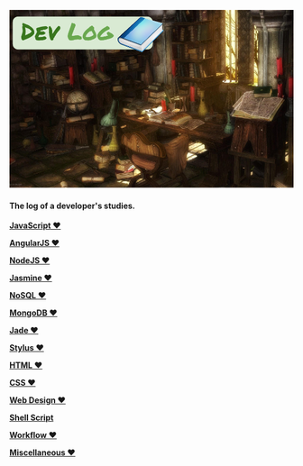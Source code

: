 ![dev log](resources/img/dev-log.png)

#### The log of a developer's studies.

**[JavaScript ❤](https://github.com/eoop/dev-log/blob/master/resources/javascript.md)**

**[AngularJS ❤](https://github.com/eoop/dev-log/blob/master/resources/angularjs.md)**

**[NodeJS ❤](https://github.com/eoop/dev-log/blob/master/resources/nodejs.md)**

**[Jasmine ❤](https://github.com/eoop/dev-log/blob/master/resources/jasmine.md)**

**[NoSQL ❤](https://github.com/eoop/dev-log/blob/master/resources/nosql.md)**

**[MongoDB ❤](https://github.com/eoop/dev-log/blob/master/resources/mongodb.md)**

**[Jade ❤](https://github.com/eoop/dev-log/blob/master/resources/jade.md)**

**[Stylus ❤](https://github.com/eoop/dev-log/blob/master/resources/stylus.md)**

**[HTML ❤](https://github.com/eoop/dev-log/blob/master/resources/html.md)**

**[CSS ❤](https://github.com/eoop/dev-log/blob/master/resources/css.md)**

**[Web Design ❤](https://github.com/eoop/dev-log/blob/master/resources/web-design.md)**

**[Shell Script](https://github.com/ericdouglas/dev-log/blob/master/resources/shell.md)**

**[Workflow ❤](https://github.com/eoop/dev-log/blob/master/resources/workflow.md)**

**[Miscellaneous ❤](https://github.com/eoop/dev-log/blob/master/resources/miscellaneous.md)**




